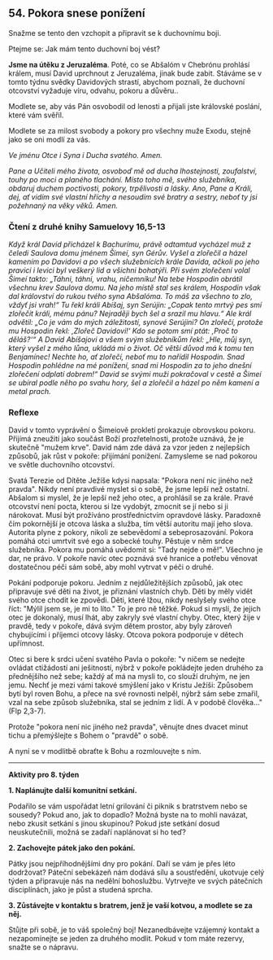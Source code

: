 ## 54. **Pokora snese ponížení**

Snažme se tento den vzchopit a připravit se k duchovnímu boji.

Ptejme se: Jak mám tento duchovní boj vést?

**Jsme na útěku z Jeruzaléma**. Poté, co se Abšalóm v Chebrónu prohlásí králem, musí David uprchnout z Jeruzaléma, jinak bude zabit. Stáváme se v tomto týdnu svědky Davidových strastí, abychom poznali, že duchovní otcovství vyžaduje víru, odvahu, pokoru a důvěru..

Modlete se, aby vás Pán osvobodil od lenosti a přijali jste královské poslání, které vám svěřil.

Modlete se za milost svobody a pokory pro všechny muže Exodu, stejně jako se oni modlí za vás.

_Ve jménu Otce i Syna i Ducha svatého. Amen._

_Pane a Učiteli mého života, osvoboď mě od ducha lhostejnosti, zoufalství, touhy po moci a planého tlachání. Místo toho mě, svého služebníka, obdaruj duchem poctivosti, pokory, trpělivosti a lásky. Ano, Pane a Králi, dej, ať vidím své vlastní hříchy a nesoudím své bratry a sestry, neboť ty jsi požehnaný na věky věků. Amen._

### Čtení z druhé knihy Samuelovy 16,5-13

_Když král David přicházel k Bachurímu, právě odtamtud vycházel muž z čeledi Saulova domu jménem Šimeí, syn Gérův. Vyšel a zlořečil a házel kamením po Davidovi a po všech služebnících krále Davida, ačkoli po jeho pravici i levici byl veškerý lid a všichni bohatýři. Při svém zlořečení volal Šimeí takto: „Táhni, táhni, vrahu, ničemníku! Na tebe Hospodin obrátil všechnu krev Saulova domu. Na jeho místě stal ses králem, Hospodin však dal království do rukou tvého syna Abšalóma. To máš za všechno to zlo, vždyť jsi vrah!“ Tu řekl králi Abíšaj, syn Serújin: „Copak tento mrtvý pes smí zlořečit králi, mému pánu? Nejraději bych šel a srazil mu hlavu.“ Ale král odvětil: „Co je vám do mých záležitostí, synové Serújini? On zlořečí, protože mu Hospodin řekl: ‚Zlořeč Davidovi!‘ Kdo se potom smí ptát: ‚Proč to děláš?‘“ A David Abíšajovi a všem svým služebníkům řekl: „Hle, můj syn, který vyšel z mého lůna, ukládá mi o život. Oč větší důvod má k tomu ten Benjamínec! Nechte ho, ať zlořečí, neboť mu to nařídil Hospodin. Snad Hospodin pohlédne na mé ponížení, snad mi Hospodin za to jeho dnešní zlořečení odplatí dobrem!“ David se svými muži pokračoval v cestě a Šimeí se ubíral podle něho po svahu hory, šel a zlořečil a házel po něm kamení a metal prach._

### Reflexe

David v tomto vyprávění o Šimeiově prokletí prokazuje obrovskou pokoru. Přijímá zneužití jako součást Boží prozřetelnosti, protože uznává, že je skutečně "mužem krve". David nám zde dává za vzor jeden z nejlepších způsobů, jak růst v pokoře: přijímání ponížení. Zamysleme se nad pokorou ve světle duchovního otcovství.

Svatá Terezie od Dítěte Ježíše kdysi napsala: "Pokora není nic jiného než pravda". Nikdy není pravdivé myslet si o sobě, že jsme lepší než ostatní. Abšalom si myslel, že je lepší než jeho otec, a prohlásil se za krále. Pravé otcovství není pocta, kterou si lze vydobýt, zmocnit se jí nebo si ji nárokovat. Musí být prožíváno prostřednictvím opravdové lásky. Paradoxně čím pokornější je otcova láska a služba, tím větší autoritu mají jeho slova. Autorita plyne z pokory, nikoli ze sebevědomí a sebeprosazování. Pokora pomáhá otci umrtvit své ego a sobecké touhy. Pěstuje v něm srdce služebníka. Pokora mu pomáhá uvědomit si: "Tady nejde o mě!". Všechno je dar, ne právo. V pokoře navíc otec poznává své hranice a potřebu věnovat dostatečnou péči sám sobě, aby mohl vytrvat v péči o druhé.

Pokání podporuje pokoru. Jedním z nejdůležitějších způsobů, jak otec připravuje své děti na život, je přiznání vlastních chyb. Děti by měly vidět svého otce chodit ke zpovědi. Děti, které lžou, nikdy neslyšely svého otce říct: "Mýlil jsem se, je mi to líto." To je pro ně těžké. Pokud si myslí, že jejich otec je dokonalý, musí lhát, aby zakryly své vlastní chyby. Otec, který žije v pravdě, tedy v pokoře, dává svým dětem prostor, aby byly zároveň chybujícími i příjemci otcovy lásky. Otcova pokora podporuje v dětech upřímnost.

Otec si bere k srdci učení svatého Pavla o pokoře: "v ničem se nedejte ovládat ctižádostí ani ješitností, nýbrž v pokoře pokládejte jeden druhého za přednějšího než sebe; každý ať má na mysli to, co slouží druhým, ne jen jemu. Nechť je mezi vámi takové smýšlení jako v Kristu Ježíši: Způsobem bytí byl roven Bohu, a přece na své rovnosti nelpěl, nýbrž sám sebe zmařil, vzal na sebe způsob služebníka, stal se jedním z lidí. A v podobě člověka..." (Flp 2,3-7).

Protože "pokora není nic jiného než pravda", věnujte dnes dvacet minut tichu a přemýšlejte s Bohem o "pravdě" o sobě.

A nyní se v modlitbě obraťte k Bohu a rozmlouvejte s ním.

---

**Aktivity pro 8. týden**

**1. Naplánujte další komunitní setkání.**

Podařilo se vám uspořádat letní grilování či piknik s bratrstvem nebo se sousedy? Pokud ano, jak to dopadlo? Možná byste na to mohli navázat, nebo zkusit setkání s jinou skupinou? Pokud jste setkání dosud neuskutečnili, možná se zadaří naplánovat si ho teď?

**2. Zachovejte pátek jako den pokání.**

Pátky jsou nejpříhodnějšími dny pro pokání. Daří se vám je přes léto dodržovat? Páteční sebekázeň nám dodává sílu a soustředění, ukotvuje celý týden a připravuje nás na nedělní bohoslužbu. Vytrvejte ve svých pátečních disciplínách, jako je půst a studená sprcha.

**3. Zůstávejte v kontaktu s bratrem, jenž je vaší kotvou, a modlete se za něj.**

Stůjte při sobě, je to váš společný boj! Nezanedbávejte vzájemný kontakt a nezapomínejte se jeden za druhého modlit. Pokud v tom máte rezervy, snažte se o nápravu.
